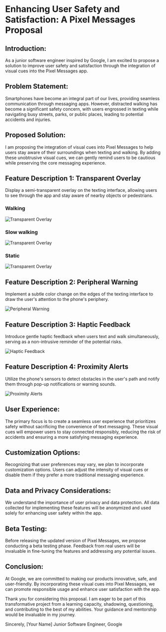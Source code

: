 # Enhancing User Safety and Satisfaction: A Pixel Messages Proposal

## Introduction:
As a junior software engineer inspired by Google, I am excited to propose a solution to improve user safety and satisfaction through the integration of visual cues into the Pixel Messages app.

## Problem Statement:
Smartphones have become an integral part of our lives, providing seamless communication through messaging apps. However, distracted walking has become a significant safety concern, with users engrossed in texting while navigating busy streets, parks, or public places, leading to potential accidents and injuries.

## Proposed Solution:
I am proposing the integration of visual cues into Pixel Messages to help users stay aware of their surroundings when texting and walking. By adding these unobtrusive visual cues, we can gently remind users to be cautious while preserving the core messaging experience.

## Feature Description 1: Transparent Overlay
Display a semi-transparent overlay on the texting interface, allowing users to see through the app and stay aware of nearby objects or pedestrians.

### Walking
![Transparent Overlay](images\transparent_overlay.png)
### Slow walking
![Transparent Overlay](images\transparent_overlay1.png)
### Static
![Transparent Overlay](images\transparent_overlay1.png)
## Feature Description 2: Peripheral Warning
Implement a subtle color change on the edges of the texting interface to draw the user's attention to the phone's periphery.

![Peripheral Warning](Vision_Images/peripheral_warning.png)

## Feature Description 3: Haptic Feedback
Introduce gentle haptic feedback when users text and walk simultaneously, serving as a non-intrusive reminder of the potential risks.

![Haptic Feedback](Vision_Images/haptic_feedback.png)

## Feature Description 4: Proximity Alerts
Utilize the phone's sensors to detect obstacles in the user's path and notify them through pop-up notifications or warning sounds.

![Proximity Alerts](Vision_Images/proximity_alerts.png)

## User Experience:
The primary focus is to create a seamless user experience that prioritizes safety without sacrificing the convenience of text messaging. These visual cues will empower users to stay connected responsibly, reducing the risk of accidents and ensuring a more satisfying messaging experience.

## Customization Options:
Recognizing that user preferences may vary, we plan to incorporate customization options. Users can adjust the intensity of visual cues or disable them if they prefer a more traditional messaging experience.

## Data and Privacy Considerations:
We understand the importance of user privacy and data protection. All data collected for implementing these features will be anonymized and used solely for enhancing user safety within the app.

## Beta Testing:
Before releasing the updated version of Pixel Messages, we propose conducting a beta testing phase. Feedback from real users will be invaluable in fine-tuning the features and addressing any potential issues.

## Conclusion:
At Google, we are committed to making our products innovative, safe, and user-friendly. By incorporating these visual cues into Pixel Messages, we can promote responsible usage and enhance user satisfaction with the app.

Thank you for considering this proposal. I am eager to be part of this transformative project from a learning capacity, shadowing, questioning, and contributing to the best of my abilities. Your guidance and mentorship would be invaluable in my journey.

Sincerely,
[Your Name]
Junior Software Engineer, Google
